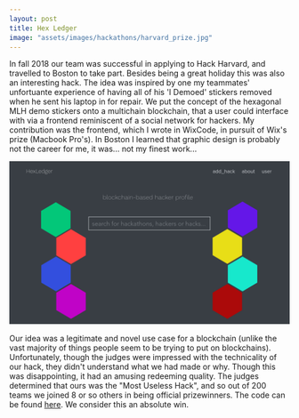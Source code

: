 ```yaml
---
layout: post
title: Hex Ledger
image: "assets/images/hackathons/harvard_prize.jpg"
---
```

In fall 2018 our team was successful in applying to Hack Harvard, and travelled to Boston to take part. Besides being a great holiday this was also an interesting hack. The idea was inspired by one my teammates' unfortuante experience of having all of his 'I Demoed' stickers removed when he sent his laptop in for repair. We put the concept of the hexagonal MLH demo stickers onto a multichain blockchain, that a user could interface with via a frontend reminiscent of a social network for hackers. My contribution was the frontend, which I wrote in WixCode, in pursuit of Wix's prize (Macbook Pro's). In Boston I learned that graphic design is probably not the career for me, it was... not my finest work...

<section>
    <span class="image main"><img src="../assets/images/hackathons/hex_ledger_frontend.png" /></span>
</section>

Our idea was a legitimate and novel use case for a blockchain (unlike the vast majority of things people seem to be trying to put on blockchains). Unfortunately, though the judges were impressed with the technicality of our hack, they didn't understand what we had made or why. Though this was disappointing, it had an amusing redeeming quality. The judges determined that ours was the "Most Useless Hack", and so out of 200 teams we joined 8 or so others in being official prizewinners. The code can be found <a href="https://gitlab.com/teambrewlabs/cryptohexes">here</a>. We consider this an absolute win.